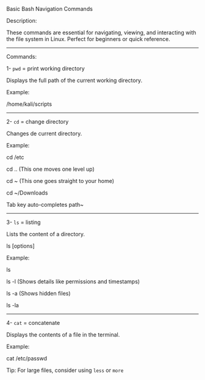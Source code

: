 Basic Bash Navigation Commands

Description:

These commands are essential for navigating, viewing, and interacting with the file system in Linux.
Perfect for beginners or quick reference.

---

Commands:

1- `pwd` = print working directory

Displays the full path of the current working directory.

Example:

/home/kali/scripts

---

2- `cd` <path> = change directory

Changes de current directory.

Example:

cd /etc

cd .. (This one moves one level up)

cd ~ (This one goes straight to your home)

cd ~/Downloads

Tab key auto-completes path~

---

3- `ls` = listing

Lists the content of a directory.

ls [options]

Example:

ls
 
ls -l (Shows details like permissions and timestamps)

ls -a (Shows hidden files)

ls -la

---

4- `cat` <file> = concatenate

Displays the contents of a file in the terminal.

Example:

cat /etc/passwd

Tip: For large files, consider using `less` or `more`


